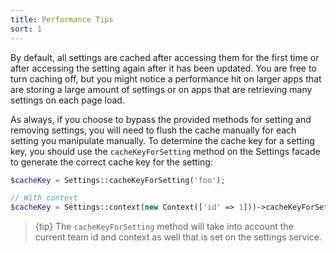 ```yaml
---
title: Performance Tips
sort: 1
---
```


By default, all settings are cached after accessing them for the first time or after accessing the setting again after it has been updated.
You are free to turn caching off, but you might notice a performance hit on larger apps that are storing a large amount of settings or
on apps that are retrieving many settings on each page load.

As always, if you choose to bypass the provided methods for setting and removing settings, you will need to flush the cache manually for
each setting you manipulate manually. To determine the cache key for a setting key, you should use the `cacheKeyForSetting` method
on the Settings facade to generate the correct cache key for the setting:

```php
$cacheKey = Settings::cacheKeyForSetting('foo');

// With context
$cacheKey = Settings::context(new Context(['id' => 1]))->cacheKeyForSetting('foo');
```

> {tip} The `cacheKeyForSetting` method will take into account the current team id and context as well that is set on the settings service.
